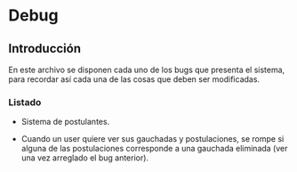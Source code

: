 # Debug

## Introducción

En este archivo se disponen cada uno de los bugs que presenta el sistema, para recordar así cada una de las cosas que deben ser modificadas.


### Listado

* Sistema de postulantes.

* Cuando un user quiere ver sus gauchadas y postulaciones, se rompe si alguna de las postulaciones corresponde a una gauchada eliminada (ver una vez arreglado el bug anterior).
